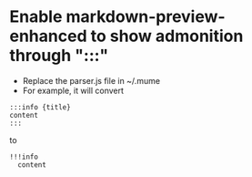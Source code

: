 # Enable markdown-preview-enhanced to show admonition through ":::"
- Replace the parser.js file in ~/.mume  
- For example, it will convert 
```
:::info {title}
content
:::
```

to 

```
!!!info
  content
```
